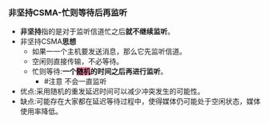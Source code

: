 ### 非坚持CSMA-忙则等待后再监听
- **非坚持**指的是对于监听信道忙之后**就不继续监听**。
- 非坚持CSMA**思想**
	- 如果一一个主机要发送消息，那么它先监听信道。
	- 空闲则直接传输，不必等待。
	- 忙则等待:**一个<mark style="background: #FF5582A6;">随机</mark>的时间之后再进行监听**。
		- #注意 不会一直监听
- 优点:采用随机的重发延迟时间可以减少冲突发生的可能性。
- 缺点:可能存在大家都在延迟等待过程中，使得媒体仍可能处于空闲状态，媒体使用率降低。